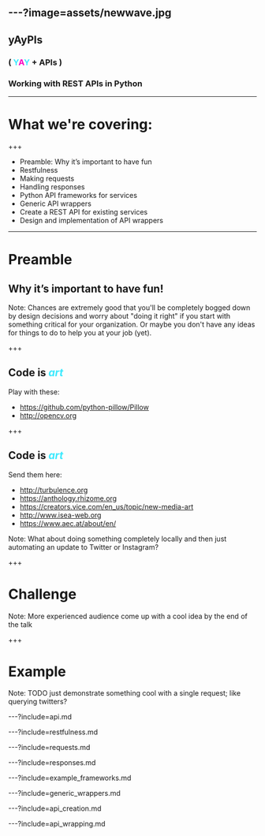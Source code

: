 ---?image=assets/newwave.jpg
---
## yAyPIs
### ( <span style='color: #3DE9FE'>Y</span><span style='color: #FA00C0'>A</span><span style='color: #3DE9FE'>Y</span> + APIs )
### Working with REST APIs in Python

---

#  What we're covering:

+++

- Preamble: Why it’s important to have fun <!-- .element: class="fragment" -->
- Restfulness                              <!-- .element: class="fragment" -->
- Making requests <!-- .element: class="fragment" -->
- Handling responses<!-- .element: class="fragment" -->
- Python API frameworks for services<!-- .element: class="fragment" -->
- Generic API wrappers <!-- .element: class="fragment" -->
- Create a REST API for existing services <!-- .element: class="fragment" -->
- Design and implementation of API wrappers <!-- .element: class="fragment" -->

---
# Preamble
## Why it’s important to have fun!

Note:
Chances are extremely good that you'll be completely bogged down by design decisions and worry about
"doing it right" if you start with something critical for your organization. Or maybe you don't have
any ideas for things to do to help you at your job (yet).

+++

## Code is <span style='color: #3DE9FE'>*art*</span>

Play with these:
- https://github.com/python-pillow/Pillow <!-- .element: class="fragment" -->
- http://opencv.org <!-- .element: class="fragment" -->

+++

## Code is <span style='color: #3DE9FE'>*art*</span>

Send them here:
- http://turbulence.org <!-- .element: class="fragment" -->
- https://anthology.rhizome.org <!-- .element: class="fragment" -->
- https://creators.vice.com/en_us/topic/new-media-art <!-- .element: class="fragment" -->
- http://www.isea-web.org <!-- .element: class="fragment" -->
- https://www.aec.at/about/en/ <!-- .element: class="fragment" -->

Note:
What about doing something completely locally and then just automating an update to Twitter or Instagram?

+++
# Challenge 

Note:
More experienced audience come up with a cool idea by the end of the talk

+++
# Example
Note:
TODO just demonstrate something cool with a single request; like querying twitters?

---?include=api.md

---?include=restfulness.md

---?include=requests.md

---?include=responses.md

---?include=example_frameworks.md

---?include=generic_wrappers.md

---?include=api_creation.md

---?include=api_wrapping.md